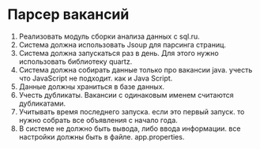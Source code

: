 # Парсер вакансий
1. Реализовать модуль сборки анализа данных с sql.ru.
2. Система должна использовать Jsoup для парсинга страниц.
3. Система должна запускаться раз в день. Для этого нужно использовать библиотеку quartz.
4. Система должна собирать данные только про вакансии java. учесть что JavaScript не подходит. как и Java Script.
5. Данные должны храниться в базе данных. 
6. Учесть дубликаты. Вакансии с одинаковым именем считаются дубликатами.
7. Учитывать время последнего запуска. если это первый запуск. то нужно собрать все объявления с начало года.
8. В системе не должно быть вывода, либо ввода информации. все настройки должны быть в файле. app.properties.
 